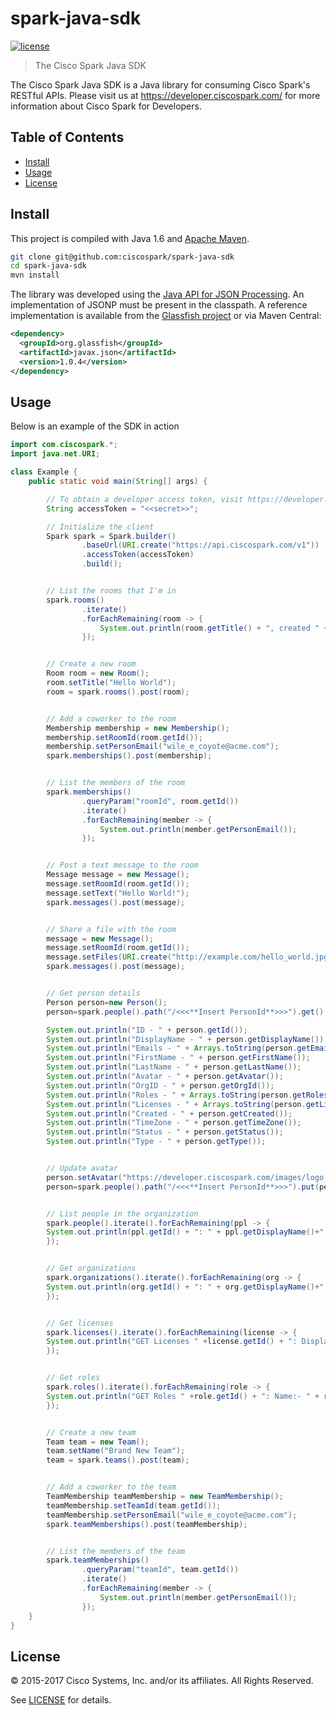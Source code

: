 # spark-java-sdk

[![license](https://img.shields.io/github/license/ciscospark/spark-java-sdk.svg)](https://github.com/ciscospark/spark-java-sdk/blob/master/LICENSE)

> The Cisco Spark Java SDK

The Cisco Spark Java SDK is a Java library for consuming Cisco Spark's RESTful APIs. Please visit us at https://developer.ciscospark.com/ for more information about Cisco Spark for Developers.

## Table of Contents

- [Install](#install)
- [Usage](#usage)
- [License](#license)

## Install
This project is compiled with Java 1.6 and [Apache Maven](https://maven.apache.org/).

```bash
git clone git@github.com:ciscospark/spark-java-sdk
cd spark-java-sdk
mvn install
```

The library was developed using the [Java API for JSON Processing](http://www.oracle.com/technetwork/articles/java/json-1973242.html). An implementation of JSONP must be present in the classpath. A reference implementation is available from the [Glassfish project](http://search.maven.org/remotecontent?filepath=org/glassfish/javax.json/1.0.4/javax.json-1.0.4.jar) or via Maven Central:

```xml
<dependency>
  <groupId>org.glassfish</groupId>
  <artifactId>javax.json</artifactId>
  <version>1.0.4</version>
</dependency>
```

## Usage

Below is an example of the SDK in action

```java
import com.ciscospark.*;
import java.net.URI;

class Example {
    public static void main(String[] args) {

        // To obtain a developer access token, visit https://developer.ciscospark.com
        String accessToken = "<<secret>>";

        // Initialize the client
        Spark spark = Spark.builder()
                .baseUrl(URI.create("https://api.ciscospark.com/v1"))
                .accessToken(accessToken)
                .build();


        // List the rooms that I'm in
        spark.rooms()
                .iterate()
                .forEachRemaining(room -> {
                    System.out.println(room.getTitle() + ", created " + room.getCreated() + ": " + room.getId());
                });


        // Create a new room
        Room room = new Room();
        room.setTitle("Hello World");
        room = spark.rooms().post(room);


        // Add a coworker to the room
        Membership membership = new Membership();
        membership.setRoomId(room.getId());
        membership.setPersonEmail("wile_e_coyote@acme.com");
        spark.memberships().post(membership);


        // List the members of the room
        spark.memberships()
                .queryParam("roomId", room.getId())
                .iterate()
                .forEachRemaining(member -> {
                    System.out.println(member.getPersonEmail());
                });


        // Post a text message to the room
        Message message = new Message();
        message.setRoomId(room.getId());
        message.setText("Hello World!");
        spark.messages().post(message);


        // Share a file with the room
        message = new Message();
        message.setRoomId(room.getId());
        message.setFiles(URI.create("http://example.com/hello_world.jpg"));
        spark.messages().post(message);


        // Get person details
        Person person=new Person();
        person=spark.people().path("/<<<**Insert PersonId**>>>").get();

        System.out.println("ID - " + person.getId());
        System.out.println("DisplayName - " + person.getDisplayName());
        System.out.println("Emails - " + Arrays.toString(person.getEmails()));
        System.out.println("FirstName - " + person.getFirstName());
        System.out.println("LastName - " + person.getLastName());
        System.out.println("Avatar - " + person.getAvatar());
        System.out.println("OrgID - " + person.getOrgId());
        System.out.println("Roles - " + Arrays.toString(person.getRoles()));
        System.out.println("Licenses - " + Arrays.toString(person.getLicenses()));
        System.out.println("Created - " + person.getCreated());
        System.out.println("TimeZone - " + person.getTimeZone());
        System.out.println("Status - " + person.getStatus());
        System.out.println("Type - " + person.getType());


        // Update avatar
        person.setAvatar("https://developer.ciscospark.com/images/logo_spark_lg@256.png");
        person=spark.people().path("/<<<**Insert PersonId**>>>").put(person);


        // List people in the organization
        spark.people().iterate().forEachRemaining(ppl -> {
        System.out.println(ppl.getId() + ": " + ppl.getDisplayName()+" : Creation: "+ppl.getCreated());
        });


        // Get organizations
        spark.organizations().iterate().forEachRemaining(org -> {
        System.out.println(org.getId() + ": " + org.getDisplayName()+" : Creation: "+org.getCreated());
        });


        // Get licenses
        spark.licenses().iterate().forEachRemaining(license -> {
        System.out.println("GET Licenses " +license.getId() + ": DisplayName:- " + license.getDisplayName()+" : totalUnits:         "+Integer.toString(license.getTotalUnits())+" : consumedUnits: "+Integer.toString(license.getConsumedUnits()));
        });


        // Get roles
        spark.roles().iterate().forEachRemaining(role -> {
        System.out.println("GET Roles " +role.getId() + ": Name:- " + role.getName());
        });


        // Create a new team
        Team team = new Team();
        team.setName("Brand New Team");
        team = spark.teams().post(team);


        // Add a coworker to the team
        TeamMembership teamMembership = new TeamMembership();
        teamMembership.setTeamId(team.getId());
        teamMembership.setPersonEmail("wile_e_coyote@acme.com");
        spark.teamMemberships().post(teamMembership);


        // List the members of the team
        spark.teamMemberships()
                .queryParam("teamId", team.getId())
                .iterate()
                .forEachRemaining(member -> {
                    System.out.println(member.getPersonEmail());
                });
    }
}
```

## License

&copy; 2015-2017 Cisco Systems, Inc. and/or its affiliates. All Rights Reserved.

See [LICENSE](LICENSE) for details.
